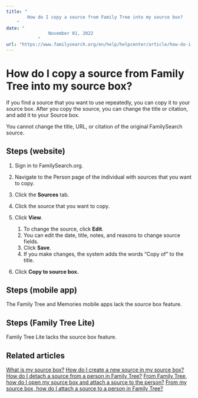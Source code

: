 ```yaml
---
title: "
        How do I copy a source from Family Tree into my source box?
    "
date: "
                November 01, 2022
            "
url: "https://www.familysearch.org/en/help/helpcenter/article/how-do-i-copy-a-source-from-source-box"
---
```


# How do I copy a source from Family Tree into my source box?

If you find a source that you want to use repeatedly, you can copy it to your source box. After you copy the source, you can change the title or citation, and add it to your Source box.

You cannot change the title, URL, or citation of the original FamilySearch source.

## Steps (website)

1. Sign in to FamilySearch.org.
2. Navigate to the Person page of the individual with sources that you want to copy.
3. Click the **Sources** tab.
4. Click the source that you want to copy.
5. Click **View**.

	1. To change the source, click **Edit**.
	2. You can edit the date, title, notes, and reasons to change source fields.
	3. Click **Save**.
	4. If you make changes, the system adds the words “Copy of” to the title.
6. Click **Copy to source box.**

## Steps (mobile app)

The Family Tree and Memories mobile apps lack the source box feature.

## Steps (Family Tree Lite)

Family Tree Lite lacks the source box feature.

## Related articles

[What is my source box?](https://www.familysearch.org/en/help/helpcenter/article/what-is-a-source-box)
[How do I create a new source in my source box?](https://www.familysearch.org/en/help/helpcenter/article/how-do-i-create-a-new-source-in-source-box)
[How do I detach a source from a person in Family Tree?](https://www.familysearch.org/en/help/helpcenter/article/how-do-i-detach-a-source-from-a-person-in-family-tree)
[From Family Tree, how do I open my source box and attach a source to the person?](https://www.familysearch.org/en/help/helpcenter/article/how-do-i-attach-source-from-source-box)
[From my source box, how do I attach a source to a person in Family Tree?](https://www.familysearch.org/en/help/helpcenter/article/from-my-source-box-how-do-i-attach-a-source-to-a-person-in-family-tree)